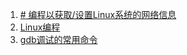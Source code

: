 1. [# 编程以获取/设置Linux系统的网络信息](https://blog.csdn.net/qq_29344757/article/details/80004483)
2. [Linux编程](https://blog.csdn.net/qq_29344757/category_9269790.html)
3. [gdb调试的常用命令](https://blog.csdn.net/qq_29344757/article/details/79563990)
